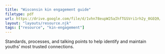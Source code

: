```yaml
---
title: "Wisconsin kin engagement guide"
filetype: pdf
url: https://drive.google.com/file/d/1vhn78eupW25aIhfTGSVri1rh2y_0GEQ9/view
layout: "layouts/resource.njk"
tags: ["resource", "kin-engagement"]
---
```


Standards, processes, and talking points to help identify and maintain youths’ most trusted connections.